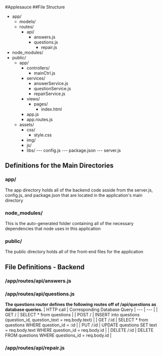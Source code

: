 #Applesauce
##File Structure
* app/
  - models/
  - routes/
    * api/
      - answers.js
      - questions.js
         * repair.js
* node_modules/
* public/
  - app/
    * controllers/
      - mainCtrl.js
    * services/
      - answerService.js
      - questionService.js
      - repairService.js
    * views/
      - pages/
        * index.html
    * app.js
    * app.routes.js
  - assets/
    * css/
      - style.css
    * img/
    * js/
    * libs/
--- config.js
--- package.json
--- server.js

## Definitions for the Main Directories

### app/
The app directory holds all of the backend code asside from the server.js, config.js, and package.json that are located in the application's main directory

### node_modules/
This is the auto-generated folder containing all of the necessary dependencies that node uses in this application

### public/
The public directory holds all of the front-end files for the application

## File Definitions - Backend

### /app/routes/api/answers.js

### /app/routes/api/questions.js
**The questions router defines the following routes off of /api/questions as database queries.**
| HTTP call | Corresponding Database Query
| --- | --- |
| GET / | SELECT * from questions |
| POST / | INSERT into questions (question_id, question_text = req.body.text) |
| GET /:id | SELECT * from questions WHERE question_id = :id |
| PUT /:id | UPDATE questions SET text = req.body.text WHERE question_id = req.body.id |
| DELETE /:id | DELETE FROM questions WHERE questions_id = req.body.id |


### /app/routes/api/repair.js
